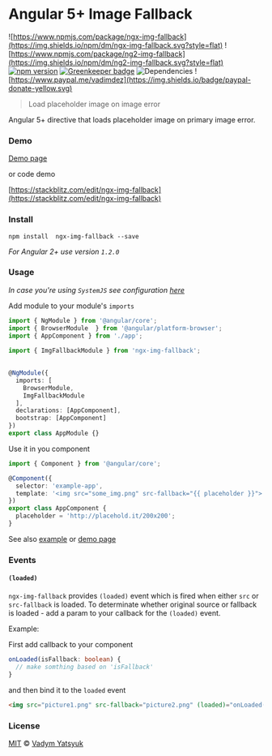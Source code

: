 # Angular 5+ Image Fallback
![https://www.npmjs.com/package/ngx-img-fallback](https://img.shields.io/npm/dm/ngx-img-fallback.svg?style=flat) ![https://www.npmjs.com/package/ng2-img-fallback](https://img.shields.io/npm/dm/ng2-img-fallback.svg?style=flat) [![npm version](https://badge.fury.io/js/ng2-img-fallback.svg)](https://badge.fury.io/js/ngx-img-fallback) [![Greenkeeper badge](https://badges.greenkeeper.io/VadimDez/ngx-img-fallback.svg)](https://greenkeeper.io/)  ![Dependencies](https://david-dm.org/vadimdez/ngx-img-fallback.svg) ![https://www.paypal.me/vadimdez](https://img.shields.io/badge/paypal-donate-yellow.svg)

> Load placeholder image on image error

Angular 5+ directive that loads placeholder image on primary image error.

### Demo

[Demo page](https://vadimdez.github.io/ngx-img-fallback/)

or code demo

[https://stackblitz.com/edit/ngx-img-fallback](https://stackblitz.com/edit/ngx-img-fallback)

### Install

```
npm install  ngx-img-fallback --save
```

*For Angular 2+ use version `1.2.0`*

### Usage

*In case you're using ```SystemJS``` see configuration [here](https://github.com/VadimDez/ngx-img-fallback/blob/master/SYSTEMJS.md)*


Add module to your module's ```imports```

```typescript
import { NgModule } from '@angular/core';
import { BrowserModule  } from '@angular/platform-browser';
import { AppComponent } from './app';
 
import { ImgFallbackModule } from 'ngx-img-fallback';
 

@NgModule({
  imports: [
    BrowserModule, 
    ImgFallbackModule
  ],
  declarations: [AppComponent],
  bootstrap: [AppComponent]
})
export class AppModule {}
```

Use it in you component

```typescript
import { Component } from '@angular/core';

@Component({
  selector: 'example-app',
  template: '<img src="some_img.png" src-fallback="{{ placeholder }}">'
})
export class AppComponent {
  placeholder = 'http://placehold.it/200x200';
}

```

See also [example](https://github.com/VadimDez/ngx-img-fallback/tree/master/example) or [demo page](https://vadimdez.github.io/ngx-img-fallback/)

### Events

#### `(loaded)`

`ngx-img-fallback` provides `(loaded)` event which is fired when either `src` or `src-fallback` is loaded.
To determinate whether original source or fallback is loaded - add a param to your callback for the `(loaded)` event.
 
Example:

First add callback to your component

```typescript
onLoaded(isFallback: boolean) {
  // make somthing based on 'isFallback'
}
```
and then bind it to the `loaded` event

```html
<img src="picture1.png" src-fallback="picture2.png" (loaded)="onLoaded($event)"> 
```

### License

[MIT](https://tldrlegal.com/license/mit-license) © [Vadym Yatsyuk](https://github.com/vadimdez)
